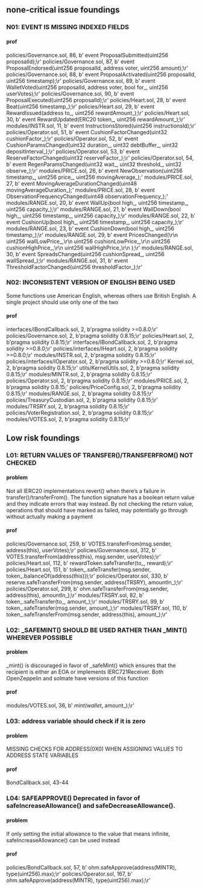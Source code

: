 
## none-critical issue foundings
### N01: EVENT IS MISSING INDEXED FIELDS
#### prof
policies/Governance.sol, 86, b'    event ProposalSubmitted(uint256 proposalId);\r'
policies/Governance.sol, 87, b'    event ProposalEndorsed(uint256 proposalId, address voter, uint256 amount);\r'
policies/Governance.sol, 88, b'    event ProposalActivated(uint256 proposalId, uint256 timestamp);\r'
policies/Governance.sol, 89, b'    event WalletVoted(uint256 proposalId, address voter, bool for_, uint256 userVotes);\r'
policies/Governance.sol, 90, b'    event ProposalExecuted(uint256 proposalId);\r'
policies/Heart.sol, 28, b'    event Beat(uint256 timestamp_);\r'
policies/Heart.sol, 29, b'    event RewardIssued(address to_, uint256 rewardAmount_);\r'
policies/Heart.sol, 30, b'    event RewardUpdated(ERC20 token_, uint256 rewardAmount_);\r'
modules/INSTR.sol, 11, b'    event InstructionsStored(uint256 instructionsId);\r'
policies/Operator.sol, 51, b'    event CushionFactorChanged(uint32 cushionFactor_);\r'
policies/Operator.sol, 52, b'    event CushionParamsChanged(uint32 duration_, uint32 debtBuffer_, uint32 depositInterval_);\r'
policies/Operator.sol, 53, b'    event ReserveFactorChanged(uint32 reserveFactor_);\r'
policies/Operator.sol, 54, b'    event RegenParamsChanged(uint32 wait_, uint32 threshold_, uint32 observe_);\r'
modules/PRICE.sol, 26, b'    event NewObservation(uint256 timestamp_, uint256 price_, uint256 movingAverage_);'
modules/PRICE.sol, 27, b'    event MovingAverageDurationChanged(uint48 movingAverageDuration_);'
modules/PRICE.sol, 28, b'    event ObservationFrequencyChanged(uint48 observationFrequency_);'
modules/RANGE.sol, 20, b'    event WallUp(bool high_, uint256 timestamp_, uint256 capacity_);\r'
modules/RANGE.sol, 21, b'    event WallDown(bool high_, uint256 timestamp_, uint256 capacity_);\r'
modules/RANGE.sol, 22, b'    event CushionUp(bool high_, uint256 timestamp_, uint256 capacity_);\r'
modules/RANGE.sol, 23, b'    event CushionDown(bool high_, uint256 timestamp_);\r'
modules/RANGE.sol, 29, b'    event PricesChanged(\r\n        uint256 wallLowPrice_,\r\n        uint256 cushionLowPrice_,\r\n        uint256 cushionHighPrice_,\r\n        uint256 wallHighPrice_\r\n    );\r'
modules/RANGE.sol, 30, b'    event SpreadsChanged(uint256 cushionSpread_, uint256 wallSpread_);\r'
modules/RANGE.sol, 31, b'    event ThresholdFactorChanged(uint256 thresholdFactor_);\r'

### N02: INCONSISTENT VERSION OF ENGLISH BEING USED
Some functions use American English, whereas others use British English. A single project should use only one of the two
#### prof
interfaces/IBondCallback.sol, 2, b'pragma solidity >=0.8.0;\r'
policies/Governance.sol, 2, b'pragma solidity 0.8.15;\r'
policies/Heart.sol, 2, b'pragma solidity 0.8.15;\r'
interfaces/IBondCallback.sol, 2, b'pragma solidity >=0.8.0;\r'
policies/interfaces/IHeart.sol, 2, b'pragma solidity >=0.8.0;\r'
modules/INSTR.sol, 2, b'pragma solidity 0.8.15;\r'
policies/interfaces/IOperator.sol, 2, b'pragma solidity >=0.8.0;\r'
Kernel.sol, 2, b'pragma solidity 0.8.15;\r'
utils/KernelUtils.sol, 2, b'pragma solidity 0.8.15;\r'
modules/MINTR.sol, 2, b'pragma solidity 0.8.15;\r'
policies/Operator.sol, 2, b'pragma solidity 0.8.15;\r'
modules/PRICE.sol, 2, b'pragma solidity 0.8.15;'
policies/PriceConfig.sol, 2, b'pragma solidity 0.8.15;\r'
modules/RANGE.sol, 2, b'pragma solidity 0.8.15;\r'
policies/TreasuryCustodian.sol, 2, b'pragma solidity 0.8.15;\r'
modules/TRSRY.sol, 2, b'pragma solidity 0.8.15;\r'
policies/VoterRegistration.sol, 2, b'pragma solidity 0.8.15;\r'
modules/VOTES.sol, 2, b'pragma solidity 0.8.15;\r'




## Low risk foundings
### L01: RETURN VALUES OF TRANSFER()/TRANSFERFROM() NOT CHECKED
#### problem
Not all IERC20 implementations revert() when there’s a failure in transfer()/transferFrom(). The function signature has a boolean return value and they indicate errors that way instead. By not checking the return value, operations that should have marked as failed, may potentially go through without actually making a payment
#### prof
policies/Governance.sol, 259, b'        VOTES.transferFrom(msg.sender, address(this), userVotes);\r'
policies/Governance.sol, 312, b'        VOTES.transferFrom(address(this), msg.sender, userVotes);\r'
policies/Heart.sol, 112, b'        rewardToken.safeTransfer(to_, reward);\r'
policies/Heart.sol, 151, b'        token_.safeTransfer(msg.sender, token_.balanceOf(address(this)));\r'
policies/Operator.sol, 330, b'            reserve.safeTransferFrom(msg.sender, address(TRSRY), amountIn_);\r'
policies/Operator.sol, 299, b'            ohm.safeTransferFrom(msg.sender, address(this), amountIn_);\r'
modules/TRSRY.sol, 82, b'        token_.safeTransfer(to_, amount_);\r'
modules/TRSRY.sol, 99, b'        token_.safeTransfer(msg.sender, amount_);\r'
modules/TRSRY.sol, 110, b'        token_.safeTransferFrom(msg.sender, address(this), amount_);\r'

### L02: _SAFEMINT() SHOULD BE USED RATHER THAN _MINT() WHEREVER POSSIBLE
#### problem
_mint() is discouraged in favor of _safeMint() which ensures that the recipient is either an EOA or implements IERC721Receiver. Both OpenZeppelin and solmate have versions of this function
#### prof
modules/VOTES.sol, 36, b'        _mint(wallet_, amount_);\r'


### L03: address variable should check if it is zero
#### problem
MISSING CHECKS FOR ADDRESS(0X0) WHEN ASSIGNING VALUES TO ADDRESS STATE VARIABLES
#### prof
BondCallback.sol, 43-44

### L04: SAFEAPPROVE() Deprecated in favor of safeIncreaseAllowance() and safeDecreaseAllowance().
#### problem
If only setting the initial allowance to the value that means infinite, safeIncreaseAllowance() can be used instead
#### prof
policies/BondCallback.sol, 57, b'        ohm.safeApprove(address(MINTR), type(uint256).max);\r'
policies/Operator.sol, 167, b'        ohm.safeApprove(address(MINTR), type(uint256).max);\r'



